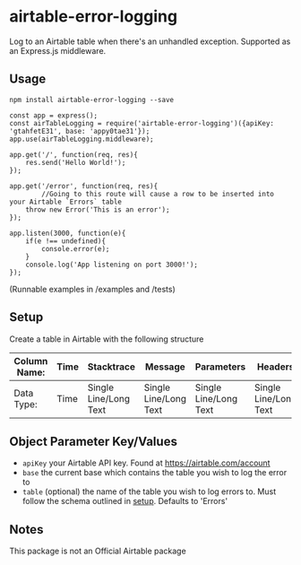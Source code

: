 # airtable-error-logging

Log to an Airtable table when there's an unhandled exception.  Supported as an Express.js middleware.

## Usage

`npm install airtable-error-logging --save`

```
const app = express();
const airTableLogging = require('airtable-error-logging')({apiKey: 'gtahfetE31', base: 'appy0tae31'});
app.use(airTableLogging.middleware);

app.get('/', function(req, res){
	res.send('Hello World!');
});

app.get('/error', function(req, res){
        //Going to this route will cause a row to be inserted into your Airtable `Errors` table
	throw new Error('This is an error');
});

app.listen(3000, function(e){
	if(e !== undefined){
		console.error(e);
	}
	console.log('App listening on port 3000!');
});
```

(Runnable examples in /examples and /tests)

## Setup

Create a table in Airtable with the following structure

| Column Name: | Time  | Stacktrace | Message  | Parameters | Headers |
| ------------- | ------------- | ------------- | ------------- | ------------- | ------------- |
| Data Type: | Time  | Single Line/Long Text  | Single Line/Long Text  | Single Line/Long Text  | Single Line/Long Text |


## Object Parameter Key/Values

* `apiKey` your Airtable API key.  Found at https://airtable.com/account
* `base` the current base which contains the table you wish to log the error to
* `table` (optional) the name of the table you wish to log errors to.  Must follow the schema outlined in [setup](#setup).  Defaults to 'Errors'

## Notes

This package is not an Official Airtable package